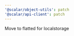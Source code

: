 ```yaml
---
'@scalar/object-utils': patch
'@scalar/api-client': patch
---
```


Move to flatted for localstorage
